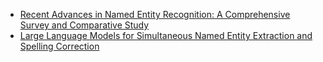 - [Recent Advances in Named Entity Recognition: A Comprehensive Survey and Comparative Study](https://arxiv.org/pdf/2401.10825v3)
- [Large Language Models for Simultaneous Named Entity Extraction and Spelling Correction](https://arxiv.org/pdf/2403.00528)


